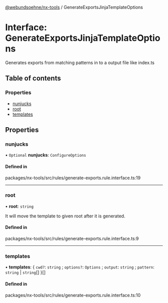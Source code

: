 [@webundsoehne/nx-tools](../README.md) / GenerateExportsJinjaTemplateOptions

# Interface: GenerateExportsJinjaTemplateOptions

Generates exports from matching patterns in to a output file like index.ts

## Table of contents

### Properties

- [nunjucks](GenerateExportsJinjaTemplateOptions.md#nunjucks)
- [root](GenerateExportsJinjaTemplateOptions.md#root)
- [templates](GenerateExportsJinjaTemplateOptions.md#templates)

## Properties

### nunjucks

• `Optional` **nunjucks**: `ConfigureOptions`

#### Defined in

packages/nx-tools/src/rules/generate-exports.rule.interface.ts:19

___

### root

• **root**: `string`

It will move the template to given root after it is generated.

#### Defined in

packages/nx-tools/src/rules/generate-exports.rule.interface.ts:9

___

### templates

• **templates**: { `cwd?`: `string` ; `options?`: `Options` ; `output`: `string` ; `pattern`: `string` \| `string`[]  }[]

#### Defined in

packages/nx-tools/src/rules/generate-exports.rule.interface.ts:10
